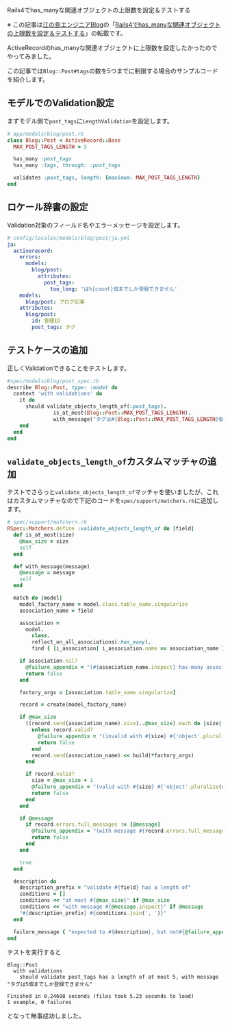 Rails4でhas_manyな関連オブジェクトの上限数を設定＆テストする

※ この記事は[江の島エンジニアBlog](http://blog.enogineer.com/)の「[Rails4でhas_manyな関連オブジェクトの上限数を設定＆テストする](http://blog.enogineer.com/2014/12/25/validate-has-many-length/)」の転載です。

ActiveRecordのhas_manyな関連オブジェクトに上限数を設定したかったのでやってみました。

この記事では`Blog::Post#tags`の数を5つまでに制限する場合のサンプルコードを紹介します。

## モデルでのValidation設定

まずモデル側で`post_tags`に`LengthValidation`を設定します。

```ruby
# app/models/blog/post.rb
class Blog::Post < ActiveRecord::Base
  MAX_POST_TAGS_LENGTH = 5

  has_many :post_tags
  has_many :tags, through: :post_tags

  validates :post_tags, length: {maximum: MAX_POST_TAGS_LENGTH}
end
```

## ロケール辞書の設定

Validation対象のフィールド名やエラーメッセージを設定します。

```yaml
# config/locales/models/blog/post/ja.yml
ja:
  activerecord:
    errors:
      models:
        blog/post:
          attributes:
            post_tags:
              too_long: 'は%{count}個までしか登録できません'
    models:
      blog/post: ブログ記事
    attributes:
      blog/post:
        id: 管理ID
        post_tags: タグ
```

## テストケースの追加

正しくValidationできることをテストします。

```ruby
#spec/models/blog/post_spec.rb
describe Blog::Post, type: :model do
  context 'with validations' do
    it do
      should validate_objects_length_of(:post_tags).
               is_at_most(Blog::Post::MAX_POST_TAGS_LENGTH).
               with_message("タグは#{Blog::Post::MAX_POST_TAGS_LENGTH}個までしか登録できません")
    end
  end
end
```

## `validate_objects_length_of`カスタムマッチャの追加

テストでさらっと`validate_objects_length_of`マッチャを使いましたが、これはカスタムマッチャなので下記のコードを`spec/support/matchers.rb`に追加します。

```ruby
# spec/support/matchers.rb
RSpec::Matchers.define :validate_objects_length_of do |field|
  def is_at_most(size)
    @max_size = size
    self
  end

  def with_message(message)
    @message = message
    self
  end

  match do |model|
    model_factory_name = model.class.table_name.singularize
    association_name = field

    association =
      model.
        class.
        reflect_on_all_associations(:has_many).
        find { |i_association| i_association.name == association_name }

    if association.nil?
      @failure_appendix = "(#{association_name.inspect} has-many association does not exist)"
      return false
    end

    factory_args = [association.table_name.singularize]

    record = create(model_factory_name)

    if @max_size
      ((record.send(association_name).size)..@max_size).each do |size|
        unless record.valid?
          @failure_appendix = "(invalid with #{size} #{'object'.pluralize(size)})"
          return false
        end
        record.send(association_name) << build(*factory_args)
      end

      if record.valid?
        size = @max_size + 1
        @failure_appendix = "(valid with #{size} #{'object'.pluralize(size)})"
        return false
      end
    end

    if @message
      if record.errors.full_messages != [@message]
        @failure_appendix = "(with message #{record.errors.full_messages.inspect})"
        return false
      end
    end

    true
  end

  description do
    description_prefix = "validate #{field} has a length of"
    conditions = []
    conditions << "at most #{@max_size}" if @max_size
    conditions << "with message #{@message.inspect}" if @message
    "#{description_prefix} #{conditions.join(', ')}"
  end

  failure_message { "expected to #{description}, but not#{@failure_appendix}" }
end
```

テストを実行すると

    Blog::Post
      with validations
        should validate post_tags has a length of at most 5, with message "タグは5個までしか登録できません"

    Finished in 0.24698 seconds (files took 5.23 seconds to load)
    1 example, 0 failures

となって無事成功しました。

